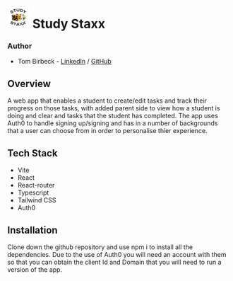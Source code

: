 # <img src='/src/assets/Staxx-fav.png'/> Study Staxx 

### Author

- Tom Birbeck - [LinkedIn](https://www.linkedin.com/in/tom-birbeck-036356248/) / [GitHub](https://github.com/TomBirbeck)

## Overview

A web app that enables a student to create/edit tasks and track their progress on those tasks, with added parent side to view how a student is doing and clear and tasks that the student has completed.
The app uses Auth0 to handle signing up/signing and has in a number of backgrounds that a user can choose from in order to personalise thier experience.

## Tech Stack
- Vite
- React
- React-router
- Typescript
- Tailwind CSS
- Auth0

## Installation

Clone down the github repository and use npm i to install all the dependencies.
Due to the use of Auth0 you will need an account with them so that you can obtain the client Id and Domain that you will need to run a version of the app.
